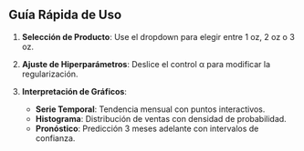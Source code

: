 ## Guía Rápida de Uso

1. **Selección de Producto**: Use el dropdown para elegir entre 1 oz, 2 oz o 3 oz.

2. **Ajuste de Hiperparámetros**: Deslice el control α para modificar la regularización.

3. **Interpretación de Gráficos**:

   - **Serie Temporal**: Tendencia mensual con puntos interactivos.
   - **Histograma**: Distribución de ventas con densidad de probabilidad.
   - **Pronóstico**: Predicción 3 meses adelante con intervalos de confianza.
